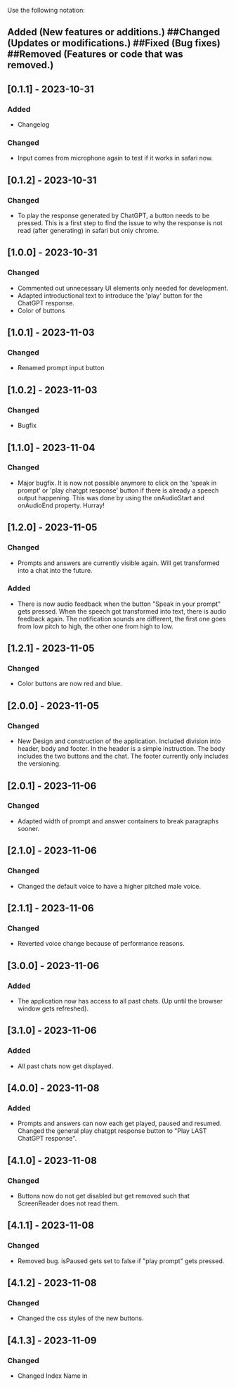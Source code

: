 Use the following notation:
## Added (New features or additions.) ##Changed (Updates or modifications.) ##Fixed (Bug fixes) ##Removed (Features or code that was removed.)



## [0.1.1] - 2023-10-31
### Added
- Changelog
### Changed
- Input comes from microphone again to test if it works in safari now.

## [0.1.2] - 2023-10-31
### Changed
- To play the response generated by ChatGPT, a button needs to be pressed.
This is a first step to find the issue to why the response is not read (after generating) in safari but only chrome.

## [1.0.0] - 2023-10-31
### Changed
- Commented out unnecessary UI elements only needed for development.
- Adapted introductional text to introduce the 'play' button for the ChatGPT response.
- Color of buttons

## [1.0.1] - 2023-11-03
### Changed
- Renamed prompt input button

## [1.0.2] - 2023-11-03
### Changed
- Bugfix

## [1.1.0] - 2023-11-04
### Changed
- Major bugfix. It is now not possible anymore to click on the 'speak in prompt' or 'play chatgpt response' button
if there is already a speech output happening. This was done by using the onAudioStart and onAudioEnd property. Hurray!

## [1.2.0] - 2023-11-05
### Changed
- Prompts and answers are currently visible again. Will get transformed into a chat into the future.
### Added
- There is now audio feedback when the button "Speak in your prompt" gets pressed. When the speech got transformed into text, there is audio feedback again. The notification sounds are different, the first one goes from low pitch to high, the other one from high to low.

## [1.2.1] - 2023-11-05
### Changed
- Color buttons are now red and blue.

## [2.0.0] - 2023-11-05
### Changed
- New Design and construction of the application. Included division into header, body and footer. In the header is a simple instruction. The body includes the two buttons and the chat. The footer currently only includes the versioning.

## [2.0.1] - 2023-11-06
### Changed
- Adapted width of prompt and answer containers to break paragraphs sooner.

## [2.1.0] - 2023-11-06
### Changed
- Changed the default voice to have a higher pitched male voice.

## [2.1.1] - 2023-11-06
### Changed
- Reverted voice change because of performance reasons.

## [3.0.0] - 2023-11-06
### Added
- The application now has access to all past chats. (Up until the browser window gets refreshed).

## [3.1.0] - 2023-11-06
### Added
- All past chats now get displayed.

## [4.0.0] - 2023-11-08
### Added
- Prompts and answers can now each get played, paused and resumed. Changed the general play chatgpt response button to "Play LAST ChatGPT response".

## [4.1.0] - 2023-11-08
### Changed
- Buttons now do not get disabled but get removed such that ScreenReader does not read them.

## [4.1.1] - 2023-11-08
### Changed
- Removed bug. isPaused gets set to false if "play prompt" gets pressed.

## [4.1.2] - 2023-11-08
### Changed
- Changed the css styles of the new buttons.

## [4.1.3] - 2023-11-09
### Changed
- Changed Index Name in <title> element to ChatGPT-voice-assistant

## [4.1.4] - 2023-11-09
### Changed
- Started adapting the header structure

## [4.1.5] - 2023-13-09
### Changed
- Bugfix: Numbering of prompts and answers was wrong

## [4.1.6] - 2023-13-09
### Changed
- Autoplay: for testing purposes this version will include autoplay after answer generation. Will restore if this feature does not work during testing.

## [4.1.7] - 2023-15-09
### Changed
- Bugfix: During a recording the "Speak in prompt" button now gets disabled.